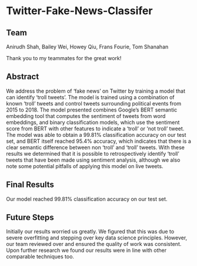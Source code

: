 # Twitter-Fake-News-Classifer

## Team

Anirudh Shah, Bailey Wei, Howey Qiu, Frans Fourie, Tom Shanahan

Thank you to my teammates for the great work!

## Abstract

We address the problem of ‘fake news’ on Twitter by training a model that can identify ‘troll tweets’. The model is trained using a combination of known ‘troll’ tweets and control tweets surrounding political events from 2015 to 2018. The model presented combines Google’s BERT semantic embedding tool that computes the sentiment of tweets from word embeddings, and binary classification models, which use the sentiment score from BERT with other features to indicate a ‘troll’ or ‘not troll’ tweet. The model was able to obtain a 99.81% classification accuracy on our test set, and BERT itself reached 95.4% accuracy, which indicates that there is a clear semantic difference between non ‘troll’ and ‘troll’ tweets. With these results we determined that it is possible to retrospectively identify ‘troll’ tweets that have been made using sentiment analysis, although we also note some potential pitfalls of applying this model on live tweets. 

## Final Results

Our model reached  99.81% classification accuracy on our test set. 

## Future Steps

Initially our results worried us greatly. We figured that this was due to severe overfitting and stepping over key data science principles. However, our team reviewed over and ensured the quality of work was consistent. Upon further research we found our results were in line with other comparable techniques too. 